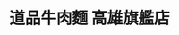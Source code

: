 ---
title: "道品牛肉麵 高雄旗艦店"
description: "道品牛肉麵 高雄旗艦店"
layout: shop
keywords:
  - 美食競賽
  - 台灣美食
  - 美食精選
datePublished: "2025-06-30"
dateModified: "2025-07-07"
city: "高雄市"
district: "三民區"
address: "807高雄市三民區建國二路281號"
phone: "072360236"
geo: "22.637542346637314, 120.30357635189918"
google_map: "https://maps.app.goo.gl/uWBTdygetedfBayp9"
footinder: "https://footinder.com.tw/%E9%AB%98%E9%9B%84%E5%B8%82%E4%B8%89%E6%B0%91%E5%8D%80/362215/"
official: "https://www.facebook.com/profile.php?id=61556557034544"
award:
  - name: "台北國際牛肉麵節"
    year: "2024"
    entries:
      - group: "鮮食組"
        cooking_style: "清燉"
        rank: "銀牌"
      - group: "鮮食組"
        cooking_style: "樂齡創意"
        rank: "銀牌"

---